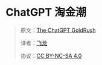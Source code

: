 # ChatGPT 淘金潮

> 原文：[The ChatGPT GoldRush](https://zh.annas-archive.org/md5/38d90f19ab29be10d2805220810bff59)
> 
> 译者：[飞龙](https://github.com/wizardforcel)
> 
> 协议：[CC BY-NC-SA 4.0](https://creativecommons.org/licenses/by-nc-sa/4.0/)